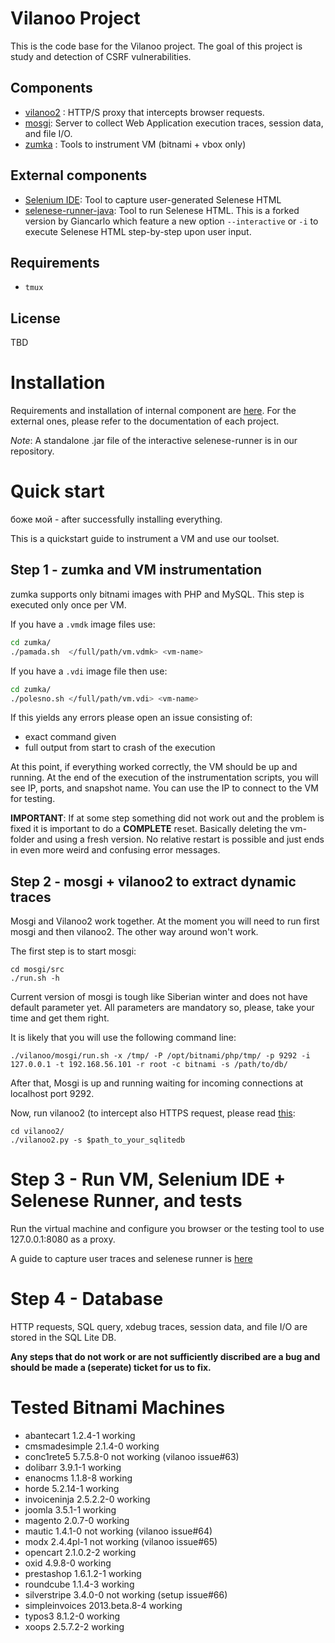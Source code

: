 # Vilanoo Project

This is the code base for the Vilanoo project. The goal of this project is study
and detection of CSRF vulnerabilities.

## Components

 * [vilanoo2](vilanoo2/src/README.md) : HTTP/S proxy that intercepts browser requests.
 * [mosgi](mosgi/README.md): Server to collect Web Application execution traces, session data, and file I/O.
 * [zumka](vm-setup-scripts/README.md) : Tools to instrument VM (bitnami + vbox only)

## External components
 
 * [Selenium IDE](http://www.seleniumhq.org/download/): Tool to capture 
 user-generated Selenese HTML
 * [selenese-runner-java](https://github.com/tgianko/selenese-runner-java/tree/newfeat/interactive): 
 Tool to run Selenese HTML. This is a forked version by Giancarlo which feature
 a new option `--interactive` or `-i` to execute Selenese HTML step-by-step
 upon user input.

## Requirements

 * `tmux`

## License
  TBD

# Installation

Requirements and installation of internal component are [here](INSTALL.md).
For the external ones, please refer to the documentation of each project.

*Note*: A standalone .jar file of the interactive selenese-runner is in our 
repository.

# Quick start

боже мой - after successfully installing everything.

This is a quickstart guide to instrument a VM and use our toolset. 

## Step 1 - zumka and VM instrumentation

zumka supports only bitnami images with PHP and MySQL. This step is executed 
only once per VM. 

If you have a `.vmdk` image files use:

```bash
cd zumka/
./pamada.sh  </full/path/vm.vdmk> <vm-name>
```

If you have a `.vdi` image file then use:

```bash
cd zumka/
./polesno.sh </full/path/vm.vdi> <vm-name>
```

If this yields any errors please open an issue consisting of:
* exact command given
* full output from start to crash of the execution

At this point, if everything worked correctly, the VM should be up and running.
At the end of the execution of the instrumentation scripts, you will see IP,
ports, and snapshot name. You can use the IP to connect to the VM for testing.

**IMPORTANT**: If at some step something did not work out and the problem
is fixed it is important to do a **COMPLETE** reset. Basically deleting the
vm-folder and using a fresh version. No relative restart is possible and
just ends in even more weird and confusing error messages.


## Step 2 - mosgi + vilanoo2 to extract dynamic traces

Mosgi and Vilanoo2 work together. At the moment you will need to run first mosgi
and then vilanoo2. The other way around won't work.

The first step is to start mosgi: 

```
cd mosgi/src
./run.sh -h
```

Current version of mosgi is tough like Siberian winter and does not have default
parameter yet. All parameters are mandatory so, please, take your time and get
them right. 

It is likely that you will use the following command line:

```
./vilanoo/mosgi/run.sh -x /tmp/ -P /opt/bitnami/php/tmp/ -p 9292 -i 127.0.0.1 -t 192.168.56.101 -r root -c bitnami -s /path/to/db/
```

After that, Mosgi is up and running waiting for incoming connections at localhost
port 9292. 

Now, run vilanoo2 (to intercept also HTTPS request, please read [this](vilanoo2/src/README.md):

```
cd vilanoo2/
./vilanoo2.py -s $path_to_your_sqlitedb
```

# Step 3 - Run VM, Selenium IDE + Selenese Runner, and tests

Run the virtual machine and configure you browser or the testing tool to use 
127.0.0.1:8080 as a proxy. 

A guide to capture user traces and selenese runner is [here](selenese-runner/README.md)

# Step 4 - Database

HTTP requests, SQL query, xdebug traces, session data, and file I/O are stored
in the SQL Lite DB.


**Any steps that do not work or are not sufficiently discribed are a bug and should be
made a (seperate) ticket for us to fix.**


# Tested Bitnami Machines

* abantecart		 1.2.4-1	working
* cmsmadesimple		 2.1.4-0	working
* conc1rete5		 5.7.5.8-0	not working (vilanoo issue#63)
* dolibarr		 3.9.1-1	working
* enanocms		 1.1.8-8	working
* horde			 5.2.14-1	working
* invoiceninja		 2.5.2.2-0	working
* joomla			 3.5.1-1	working
* magento			 2.0.7-0	working 
* mautic			 1.4.1-0	not working (vilanoo issue#64)
* modx			 2.4.4pl-1	not working (vilanoo issue#65)
* opencart		 2.1.0.2-2	working
* oxid			 4.9.8-0	working
* prestashop		 1.6.1.2-1	working
* roundcube		 1.1.4-3	working
* silverstripe		 3.4.0-0	not working (setup issue#66)
* simpleinvoices		 2013.beta.8-4	working
* typos3			 8.1.2-0	working
* xoops			 2.5.7.2-2	working
